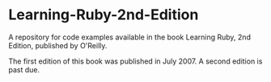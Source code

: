 # Learning-Ruby-2nd-Edition

A repository for code examples available in the book Learning Ruby, 2nd Edition, published by O'Reilly.

The first edition of this book was published in July 2007. A second edition is past due. 
